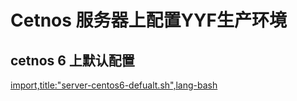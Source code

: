 Cetnos 服务器上配置YYF生产环境
===================

cetnos 6 上默认配置
------------------------
[import,title:"server-centos6-defualt.sh",lang-bash](../assets/code/server-centos6-defualt.sh)
